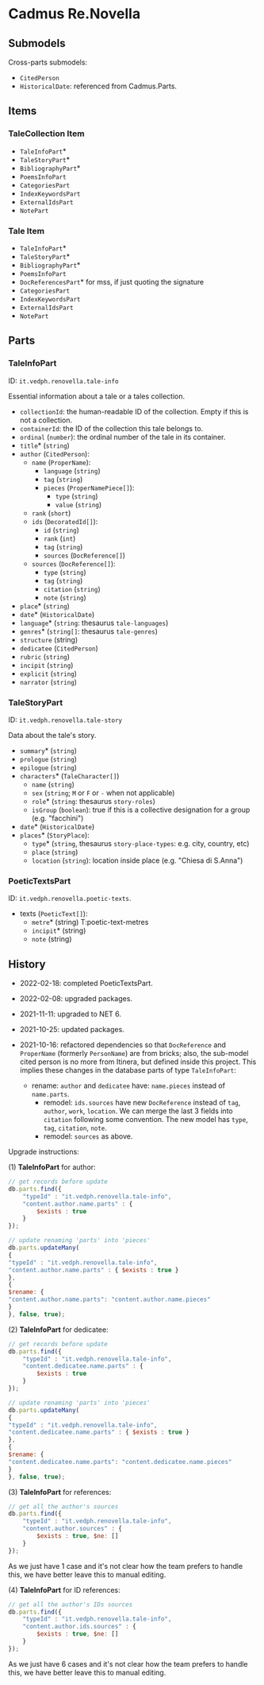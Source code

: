 # Cadmus Re.Novella

## Submodels

Cross-parts submodels:

- `CitedPerson`
- `HistoricalDate`: referenced from Cadmus.Parts.

## Items

### TaleCollection Item

- `TaleInfoPart`\*
- `TaleStoryPart`\*
- `BibliographyPart`\*
- `PoemsInfoPart`
- `CategoriesPart`
- `IndexKeywordsPart`
- `ExternalIdsPart`
- `NotePart`

### Tale Item

- `TaleInfoPart`\*
- `TaleStoryPart`\*
- `BibliographyPart`\*
- `PoemsInfoPart`
- `DocReferencesPart`\* for mss, if just quoting the signature
- `CategoriesPart`
- `IndexKeywordsPart`
- `ExternalIdsPart`
- `NotePart`

## Parts

### TaleInfoPart

ID: `it.vedph.renovella.tale-info`

Essential information about a tale or a tales collection.

- `collectionId`: the human-readable ID of the collection. Empty if this is not a collection.
- `containerId`: the ID of the collection this tale belongs to.
- `ordinal` (`number`): the ordinal number of the tale in its container.
- `title`\* (`string`)
- `author` (`CitedPerson`):
  - `name` (`ProperName`):
    - `language` (`string`)
    - `tag` (`string`)
    - `pieces` (`ProperNamePiece[]`):
      - `type` (`string`)
      - `value` (`string`)
  - `rank` (`short`)
  - `ids` (`DecoratedId[]`):
    - `id` (`string`)
    - `rank` (`int`)
    - `tag` (`string`)
    - `sources` (`DocReference[]`)
  - `sources` (`DocReference[]`):
    - `type` (`string`)
    - `tag` (`string`)
    - `citation` (`string`)
    - `note` (`string`)
- `place`\* (`string`)
- `date`\* (`HistoricalDate`)
- `language`\* (`string`: thesaurus `tale-languages`)
- `genres`\* (`string[]`: thesaurus `tale-genres`)
- `structure` (string)
- `dedicatee` (`CitedPerson`)
- `rubric` (`string`)
- `incipit` (`string`)
- `explicit` (`string`)
- `narrator` (`string`)

### TaleStoryPart

ID: `it.vedph.renovella.tale-story`

Data about the tale's story.

- `summary`\* (`string`)
- `prologue` (`string`)
- `epilogue` (`string`)
- `characters`\* (`TaleCharacter[]`)
  - `name` (`string`)
  - `sex` (`string`; `M` or `F` or `-` when not applicable)
  - `role`\* (`string`: thesaurus `story-roles`)
  - `isGroup` (`boolean`): true if this is a collective designation for a group (e.g. "facchini")
- `date`\* (`HistoricalDate`)
- `places`\* (`StoryPlace`):
  - `type`\* (`string`, thesaurus `story-place-types`: e.g. city, country, etc)
  - `place` (`string`)
  - `location` (`string`): location inside place (e.g. "Chiesa di S.Anna")

### PoeticTextsPart

ID: `it.vedph.renovella.poetic-texts`.

- texts (`PoeticText[]`):
  - `metre`\* (string) T:poetic-text-metres
  - `incipit`\* (string)
  - `note` (string)

## History

- 2022-02-18: completed PoeticTextsPart.
- 2022-02-08: upgraded packages.
- 2021-11-11: upgraded to NET 6.
- 2021-10-25: updated packages.
- 2021-10-16: refactored dependencies so that `DocReference` and `ProperName` (formerly `PersonName`) are from bricks; also, the sub-model cited person is no more from Itinera, but defined inside this project. This implies these changes in the database parts of type `TaleInfoPart`:
  
  - rename: `author` and `dedicatee` have: `name.pieces` instead of `name.parts`.
    - remodel: `ids.sources` have new `DocReference` instead of `tag`, `author`, `work`, `location`. We can merge the last 3 fields into `citation` following some convention. The new model has `type`, `tag`, `citation`, `note`.
    - remodel: `sources` as above.

Upgrade instructions:

(1) **TaleInfoPart** for author:

```js
// get records before update
db.parts.find({
    "typeId" : "it.vedph.renovella.tale-info",
    "content.author.name.parts" : {
        $exists : true
    }
});

// update renaming 'parts' into 'pieces'
db.parts.updateMany(
{
"typeId" : "it.vedph.renovella.tale-info",
"content.author.name.parts" : { $exists : true }
},
{
$rename: {
"content.author.name.parts": "content.author.name.pieces"
}
}, false, true);
```

(2) **TaleInfoPart** for dedicatee:

```js
// get records before update
db.parts.find({
    "typeId" : "it.vedph.renovella.tale-info",
    "content.dedicatee.name.parts" : {
        $exists : true
    }
});

// update renaming 'parts' into 'pieces'
db.parts.updateMany(
{
"typeId" : "it.vedph.renovella.tale-info",
"content.dedicatee.name.parts" : { $exists : true }
},
{
$rename: {
"content.dedicatee.name.parts": "content.dedicatee.name.pieces"
}
}, false, true);
```

(3) **TaleInfoPart** for references:

```js
// get all the author's sources
db.parts.find({
    "typeId" : "it.vedph.renovella.tale-info",
    "content.author.sources" : {
        $exists : true, $ne: []
    }
});
```

As we just have 1 case and it's not clear how the team prefers to handle this, we have better leave this to manual editing.

(4) **TaleInfoPart** for ID references:

```js
// get all the author's IDs sources
db.parts.find({
    "typeId" : "it.vedph.renovella.tale-info",
    "content.author.ids.sources" : {
        $exists : true, $ne: []
    }
});
```

As we just have 6 cases and it's not clear how the team prefers to handle this, we have better leave this to manual editing.
